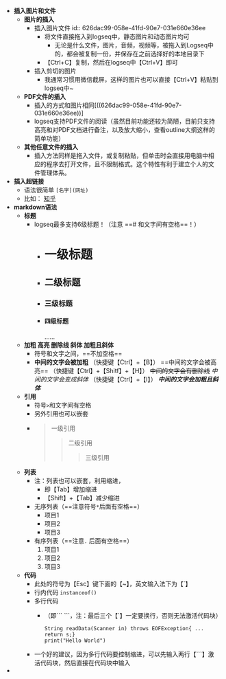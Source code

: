 - **插入图片和文件**
	- **图片的插入**
		- 插入图片文件
		  id:: 626dac99-058e-41fd-90e7-031e660e36ee
			- 将文件直接拖入到logseq中，静态图片和动态图片均可
				- 无论是什么文件，图片，音频，视频等，被拖入到Logseq中的，都会被复制一份，并保存在之前选择好的本地目录下
			- 【Ctrl+C】复制，然后在logseq中【Ctrl+V】即可
		- 插入剪切的图片
			- 我通常习惯用微信截屏，这样的图片也可以直接【Ctrl+V】粘贴到logseq中~
	- **PDF文件的插入**
		- 插入的方式和图片相同[((626dac99-058e-41fd-90e7-031e660e36ee))]
		- logseq支持PDF文件的阅读（虽然目前功能还较为简陋，目前只支持高亮和对PDF文档进行备注，以及放大缩小，查看outline大纲这样的简单功能）
	- **其他任意文件的插入**
		- 插入方法同样是拖入文件，或复制粘贴，但单击时会直接用电脑中相应的程序去打开文件，且不限制格式。这个特性有利于建立个人的文件管理体系。
- **插入超链接**
	- 语法很简单 `[名字](网址)`
	- 比如： [知乎](https://www.zhihu.com/)
- **markdown语法**
	- **标题**
		- logseq最多支持6级标题！（注意 ==# 和文字间有空格==！）
			- # 一级标题
			- ## 二级标题
			- ### 三级标题
			- #### 四级标题
			  ......
	- **加粗 高亮 删除线 斜体 加粗且斜体**
		- 符号和文字之间，==不加空格==
		- **中间的文字会被加粗** （快捷键【Ctrl】+【B】）
		  ==中间的文字会被高亮== （快捷键【Ctrl】+【Shitf】+【H】）
		  ~~中间的文字会有删除线~~
		  *中间的文字会变成斜体* （快捷键【Ctrl】+【I】）
		  ***中间的文字会加粗且斜体***
	- **引用**
		- 符号`>`和文字间有空格
		- 另外引用也可以嵌套
		- > 一级引用
		  >> 二级引用
		  >>> 三级引用
	- **列表**
		- 注：列表也可以嵌套，利用缩进，
			- 即【Tab】增加缩进
			- 【Shift】+【Tab】减少缩进
		- 无序列表（==注意符号`*`后面有空格==）
		  * 项目1
		  * 项目2
		  * 项目3
		- 有序列表（==注意`.` 后面有空格==）
		  1. 项目1
		  2. 项目2
		  3. 项目3
	- **代码**
		- 此处的符号为【Esc】键下面的【~】，英文输入法下为【`】
		- 行内代码 `instanceof()`
		- 多行代码
			- （即\`\`\` \`\`\`，注：最后三个【`】一定要换行，否则无法激活代码块）
			  
			  ```
			  String readData(Scanner in) throws EOFException{ ... return s;}
			  print("Hello World")
			  ```
		- 一个好的建议，因为多行代码要控制缩进，可以先输入两行【```】激活代码块，然后直接在代码块中输入
-